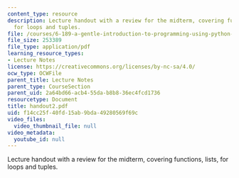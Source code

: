 ```yaml
---
content_type: resource
description: Lecture handout with a review for the midterm, covering functions, lists,
  for loops and tuples.
file: /courses/6-189-a-gentle-introduction-to-programming-using-python-january-iap-2008/f14cc25f40fd15ab9bda49280569f69c_handout2.pdf
file_size: 253389
file_type: application/pdf
learning_resource_types:
- Lecture Notes
license: https://creativecommons.org/licenses/by-nc-sa/4.0/
ocw_type: OCWFile
parent_title: Lecture Notes
parent_type: CourseSection
parent_uid: 2a64bd66-acb4-55da-b8b8-36ec4fcd1736
resourcetype: Document
title: handout2.pdf
uid: f14cc25f-40fd-15ab-9bda-49280569f69c
video_files:
  video_thumbnail_file: null
video_metadata:
  youtube_id: null
---
```

Lecture handout with a review for the midterm, covering functions, lists, for loops and tuples.